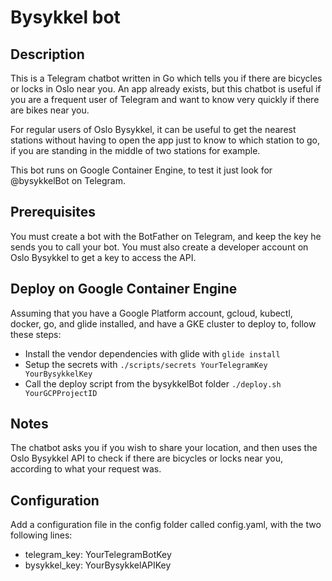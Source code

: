 # Bysykkel bot

## Description

This is a Telegram chatbot written in Go which tells you if there are bicycles or locks in Oslo near you. An app already exists, but this chatbot is useful if you are a frequent user of Telegram and want to know very quickly if there are bikes near you.

For regular users of Oslo Bysykkel, it can be useful to get the nearest stations without having to open the app just to know to which station to go, if you are standing in the middle of two stations for example.

This bot runs on Google Container Engine, to test it just look for @bysykkelBot on Telegram.

## Prerequisites

You must create a bot with the BotFather on Telegram, and keep the key he sends you to call your bot. You must also create a developer account on Oslo Bysykkel to get a key to access the API.

## Deploy on Google Container Engine

Assuming that you have a Google Platform account, gcloud, kubectl, docker, go, and glide installed, and have a GKE cluster to deploy to, follow these steps:
- Install the vendor dependencies with glide with `glide install`
- Setup the secrets with `./scripts/secrets YourTelegramKey YourBysykkelKey`
- Call the deploy script from the bysykkelBot folder `./deploy.sh YourGCPProjectID`

## Notes

The chatbot asks you if you wish to share your location, and then uses the Oslo Bysykkel API to check if there are bicycles or locks near you, according to what your request was.

## Configuration

Add a configuration file in the config folder called config.yaml, with the two following lines:
- telegram_key: YourTelegramBotKey
- bysykkel_key: YourBysykkelAPIKey